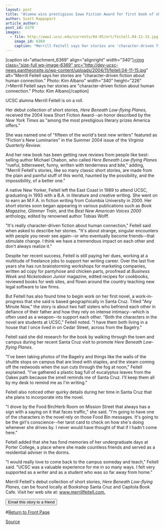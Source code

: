```yaml
---
layout: post
title: "Alumna wins prestigious Iowa Fiction Award for first book of short stories"
author: Scott Rappaport
article_author: 
post_id: 6370
images:
  - file: http://www1.ucsc.edu/currents/04-05/art/feitell.04-11-15.jpg
    image_id: 6369
    caption: "Merrill Feitell says her stories are 'character-driven fiction about human connection.' Photo: Kim Albano"
---
```


[caption id="attachment_6369" align="alignright" width="340"]<a href="http://dev-ucsc-news.pantheonsite.io/wp-content/uploads/2004/11/feitell.04-11-15.jpg"><img class="size-full wp-image-6369" src="http://dev-ucsc-news.pantheonsite.io/wp-content/uploads/2004/11/feitell.04-11-15.jpg" alt="Merrill Feitell says her stories are "character-driven fiction about human connection." Photo: Kim Albano" width="340" height="226" /></a>Merrill Feitell says her stories are "character-driven fiction about human connection." Photo: Kim Albano[/caption]
<a name="content" id="content"></a>
<p>
  UCSC alumna Merrill Feitell is on a roll.
</p>
<p>
  Her debut collection of short stories, <i>Here Beneath Low-flying Planes,</i> received the 2004 Iowa Short Fiction Award--an honor described by the <i>New York Times</i> as "among the most prestigious literary prizes America offers."
</p>
<p>
  She was named one of "fifteen of the world's best new writers" featured as "Fiction's New Luminaries" in the Summer 2004 issue of the <i>Virginia Quarterly Review.</i>
</p>
<p>
  And her new book has been getting rave reviews from people like best-selling author Michael Chabon, who called <i>Here Beneath Low-flying Planes</i> "rueful, bittersweet, funny, written with tenderness and bite," adding, "Merrill Feitell's stories, like so many classic short stories, are made from the plain and painful stuff of this world, haunted by the possibility, and the impossibility, of a better one."
</p>
<p>
  A native New Yorker, Feitell left the East Coast in 1989 to attend UCSC, graduating in 1993 with a B.A. in literature and creative writing. She went on to earn an M.F.A. in fiction writing from Columbia University in 2000. Her short stories soon began appearing in various publications such as <i>Book Magazine, Glimmer Train,</i> and the <i>Best New American Voices 2000</i> anthology, edited by renowned author Tobias Wolff.
</p>
<p>
  "It's really character-driven fiction about human connection," Feitell said when asked to describe her stories. "It's about strange, singular encounters with people you never see again--or who eventually become friends--that stimulate change. I think we have a tremendous impact on each other and don't always realize it."
</p>
<p>
  Despite her recent success, Feitell is still paying her dues, working at a multitude of freelance jobs to support her writing career. Over the last five years she has run brainstorming workshops for marketing companies, written ad copy for pantyhose and chicken parts, proofread at <i>Business Week</i> and <i>Nickelodeon Junior</i> magazine, edited recipes for cookbooks, reviewed books for web sites, and flown around the country teaching new legal software to law firms.
</p>
<p>
  But Feitell has also found time to begin work on her first novel, a work-in-progress that she said is based geographically in Santa Cruz. Titled "Any Minute Now," the story is about two half sisters who befriend each other in defiance of their father and how they rely on intense intimacy--which is often used as a weapon--to support each other. "Both the characters in the novel are students at UCSC," Feitell noted. "I have them both living in a house that I once lived in on Cedar Street, across from the Bagelry."
</p>
<p>
  Feitell said she did research for the book by walking through the town and campus during her recent Santa Cruz visit to promote <i>Here Beneath Low-flying Planes.</i>
</p>
<p>
  "I've been taking photos of the Bagelry and things like the walls of the shuttle stops on campus that are lined with staples, and the steam coming off the redwoods when the sun cuts through the fog at noon," Feitell explained. "I've gathered a plastic bag full of eucalyptus leaves from the Oakes path because the smell reminds me of Santa Cruz. I'll keep them all by my desk to remind me as I'm writing."
</p>
<p>
  Feitell also noticed other quirky details during her time in Santa Cruz that she plans to incorporate into the novel.
</p>
<p>
  "I drove by the Food Bin/Herb Room on Mission Street that always has a sign with a saying on it that faces traffic," she said. "I'm going to have one of the characters in the novel rely on those Food Bin messages. It's going to be the girl's conscience--her tarot card to check on how she's doing whenever she drives by. I never would have thought of that if I hadn't come here."
</p>
<p>
  Feitell added that she has fond memories of her undergraduate days at Porter College, a place where she made countless friends and served as a residential adviser in the dorms.
</p>
<p>
  "I would really love to come back to the campus someday and teach," Feitell said. "UCSC was a valuable experience for me in so many ways. I felt very supported as a writer and as a student who was so far away from home."
</p>
<p>
  Merrill Feitell's debut collection of short stories, <i>Here Beneath Low-flying Planes,</i> can be found locally at Bookshop Santa Cruz and Capitola Book Cafe. Visit her web site at: <a href="http://www.merrillfeitell.com">www.merrillfeitell.com.</a><br>
</p>
<form>
  <input name="t1" size="-1" type="hidden"><input name="SUBMIT" type="submit" value="Email this story to a friend">
</form>
<p>
  <a href="http://currents.ucsc.edu/"></a>
</p>
<p>
  #<a href="http://currents.ucsc.edu/">Return to Front Page</a>
</p>
<p><a href="http://www1.ucsc.edu/currents/04-05/11-15/feitell.asp" title="Permalink to feitell">Source</a></p>
